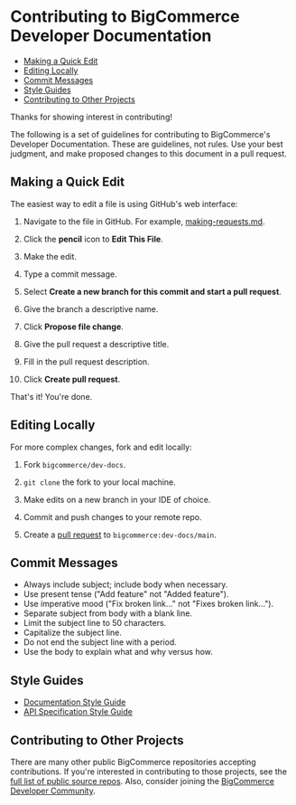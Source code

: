 # Contributing to BigCommerce Developer Documentation

- [Making a Quick Edit](#making-a-quick-edit)
- [Editing Locally](#editing-locally)
- [Commit Messages](#commit-messages)
- [Style Guides](#style-guides)
- [Contributing to Other Projects](#contributing-to-other-projects)

Thanks for showing interest in contributing!

The following is a set of guidelines for contributing to BigCommerce's Developer Documentation. These are guidelines, not rules. Use your best judgment, and make proposed changes to this document in a pull request.

## Making a Quick Edit

The easiest way to edit a file is using GitHub's web interface:

1. Navigate to the file in GitHub. For example, [making-requests.md](https://github.com/bigcommerce/dev-docs/blob/main/docs/api-docs/getting-started/making-requests.mdx).

2. Click the **pencil** icon to **Edit This File**.
3. Make the edit.
4. Type a commit message.
5. Select **Create a new branch for this commit and start a pull request**.
6. Give the branch a descriptive name.
7. Click **Propose file change**.
8. Give the pull request a descriptive title.
9. Fill in the pull request description.
10. Click **Create pull request**.

That's it! You're done.

## Editing Locally

For more complex changes, fork and edit locally:

1. Fork `bigcommerce/dev-docs`.

2. `git clone` the fork to your local machine.

3. Make edits on a new branch in your IDE of choice.

4. Commit and push changes to your remote repo.

5. Create a [pull request](https://help.github.com/en/github/collaborating-with-issues-and-pull-requests/creating-a-pull-request-from-a-fork) to `bigcommerce:dev-docs/main`.


## Commit Messages

- Always include subject; include body when necessary.
- Use present tense ("Add feature" not "Added feature").
- Use imperative mood ("Fix broken link..." not "Fixes broken link...").
- Separate subject from body with a blank line.
- Limit the subject line to 50 characters.
- Capitalize the subject line.
- Do not end the subject line with a period.
- Use the body to explain what and why versus how.

## Style Guides

- [Documentation Style Guide](_project/_doc_style_guide.md)
- [API Specification Style Guide](_project/_spec_style_guide.md)

## Contributing to Other Projects

There are many other public BigCommerce repositories accepting contributions. If you're interested in contributing to those projects, see the [full list of public source repos](https://github.com/bigcommerce?utf8=%E2%9C%93&q=is%3Apublic&type=source&language=). Also, consider joining the [BigCommerce Developer Community](https://developer.bigcommerce.com/community).
